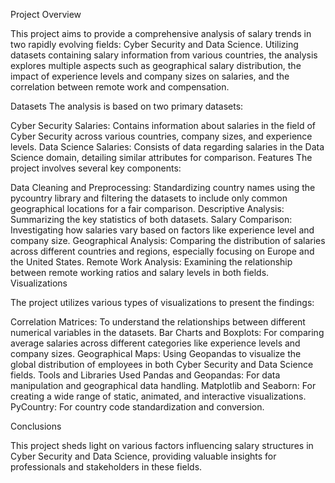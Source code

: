 Project Overview

This project aims to provide a comprehensive analysis of salary trends in two rapidly evolving fields: Cyber Security and Data Science. Utilizing datasets containing salary information from various countries, the analysis explores multiple aspects such as geographical salary distribution, the impact of experience levels and company sizes on salaries, and the correlation between remote work and compensation.

Datasets
The analysis is based on two primary datasets:

Cyber Security Salaries: Contains information about salaries in the field of Cyber Security across various countries, company sizes, and experience levels.
Data Science Salaries: Consists of data regarding salaries in the Data Science domain, detailing similar attributes for comparison.
Features
The project involves several key components:

Data Cleaning and Preprocessing: Standardizing country names using the pycountry library and filtering the datasets to include only common geographical locations for a fair comparison.
Descriptive Analysis: Summarizing the key statistics of both datasets.
Salary Comparison: Investigating how salaries vary based on factors like experience level and company size.
Geographical Analysis: Comparing the distribution of salaries across different countries and regions, especially focusing on Europe and the United States.
Remote Work Analysis: Examining the relationship between remote working ratios and salary levels in both fields.
Visualizations

The project utilizes various types of visualizations to present the findings:

Correlation Matrices: To understand the relationships between different numerical variables in the datasets.
Bar Charts and Boxplots: For comparing average salaries across different categories like experience levels and company sizes.
Geographical Maps: Using Geopandas to visualize the global distribution of employees in both Cyber Security and Data Science fields.
Tools and Libraries Used
Pandas and Geopandas: For data manipulation and geographical data handling.
Matplotlib and Seaborn: For creating a wide range of static, animated, and interactive visualizations.
PyCountry: For country code standardization and conversion.

Conclusions

This project sheds light on various factors influencing salary structures in Cyber Security and Data Science, providing valuable insights for professionals and stakeholders in these fields.
